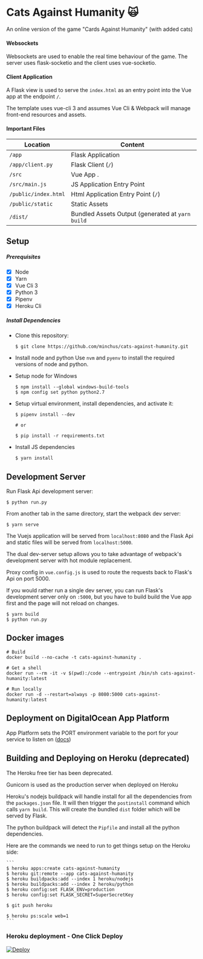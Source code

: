 # Cats Against Humanity 🙀 

An online version of the game "Cards Against Humanity" (with added cats)

#### Websockets

Websockets are used to enable the real time behaviour of the game. The server uses flask-socketio and the client uses vue-socketio.

#### Client Application

A Flask view is used to serve the `index.html` as an entry point into the Vue app at the endpoint `/`.

The template uses vue-cli 3 and assumes Vue Cli & Webpack will manage front-end resources and assets.


#### Important Files

| Location             |  Content                                   |
|----------------------|--------------------------------------------|
| `/app`               | Flask Application                          |
| `/app/client.py`     | Flask Client (`/`)                         |
| `/src`               | Vue App .                                  |
| `/src/main.js`       | JS Application Entry Point                 |
| `/public/index.html` | Html Application Entry Point (`/`)         |
| `/public/static`     | Static Assets                              |
| `/dist/`             | Bundled Assets Output (generated at `yarn build` |


## Setup

##### Prerequisites

- [X] Node
- [X] Yarn
- [X] Vue Cli 3
- [X] Python 3
- [X] Pipenv
- [X] Heroku Cli

##### Install Dependencies

* Clone this repository:
	```
	$ git clone https://github.com/minchus/cats-against-humanity.git
	```

* Install node and python
Use `nvm` and `pyenv` to install the required versions of node and python.
 

* Setup node for Windows
	```
	$ npm install --global windows-build-tools
	$ npm config set python python2.7
	```

* Setup virtual environment, install dependencies, and activate it:
	```
	$ pipenv install --dev

  # or

	$ pip install -r requirements.txt
	```

* Install JS dependencies
	```
	$ yarn install
	```


## Development Server

Run Flask Api development server:
```
$ python run.py
```

From another tab in the same directory, start the webpack dev server:
```
$ yarn serve
```

The Vuejs application will be served from `localhost:8080` and the Flask Api
and static files will be served from `localhost:5000`.

The dual dev-server setup allows you to take advantage of
webpack's development server with hot module replacement.

Proxy config in `vue.config.js` is used to route the requests
back to Flask's Api on port 5000.

If you would rather run a single dev server, you can run Flask's
development server only on `:5000`, but you have to build build the Vue app first
and the page will not reload on changes.
```
$ yarn build
$ python run.py
```

## Docker images
```
# Build
docker build --no-cache -t cats-against-humanity .

# Get a shell
docker run --rm -it -v $(pwd):/code --entrypoint /bin/sh cats-against-humanity:latest

# Run locally
docker run -d --restart=always -p 8080:5000 cats-against-humanity:latest
```


## Deployment on DigitalOcean App Platform
App Platform sets the PORT environment variable to the port for your service to listen on 
([docs](https://docs.digitalocean.com/support/how-to-troubleshoot-apps-in-app-platform/#check-for-a-misconfigured-port-or-network-interface))

## Building and Deploying on Heroku (deprecated)
The Heroku free tier has been deprecated.

Gunicorn is used as the production server when deployed on Heroku

Heroku's nodejs buildpack will handle install for all the dependencies from the `packages.json` file.
It will then trigger the `postinstall` command which calls `yarn build`.
This will create the bundled `dist` folder which will be served by Flask.

The python buildpack will detect the `Pipfile` and install all the python dependencies.

Here are the commands we need to run to get things setup on the Heroku side:

	```
	$ heroku apps:create cats-against-humanity
	$ heroku git:remote --app cats-against-humanity
	$ heroku buildpacks:add --index 1 heroku/nodejs
	$ heroku buildpacks:add --index 2 heroku/python
	$ heroku config:set FLASK_ENV=production
	$ heroku config:set FLASK_SECRET=SuperSecretKey

	$ git push heroku

	$ heroku ps:scale web=1
	```
### Heroku deployment - One Click Deploy
[![Deploy](https://www.herokucdn.com/deploy/button.svg)](https://heroku.com/deploy?template=https://github.com/minchus/cats-against-humanity)
